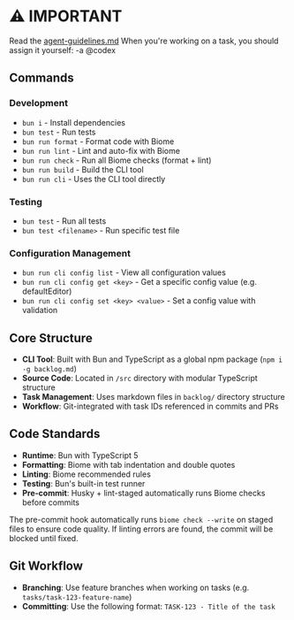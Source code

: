 # ⚠️ **IMPORTANT**

Read the [agent-guidelines.md](src/guidelines/agent-guidelines.md)
When you're working on a task, you should assign it yourself: -a @codex

## Commands

### Development

- `bun i` - Install dependencies
- `bun test` - Run tests
- `bun run format` - Format code with Biome
- `bun run lint` - Lint and auto-fix with Biome
- `bun run check` - Run all Biome checks (format + lint)
- `bun run build` - Build the CLI tool
- `bun run cli` - Uses the CLI tool directly

### Testing

- `bun test` - Run all tests
- `bun test <filename>` - Run specific test file

### Configuration Management

- `bun run cli config list` - View all configuration values
- `bun run cli config get <key>` - Get a specific config value (e.g. defaultEditor)
- `bun run cli config set <key> <value>` - Set a config value with validation

## Core Structure

- **CLI Tool**: Built with Bun and TypeScript as a global npm package (`npm i -g backlog.md`)
- **Source Code**: Located in `/src` directory with modular TypeScript structure
- **Task Management**: Uses markdown files in `backlog/` directory structure
- **Workflow**: Git-integrated with task IDs referenced in commits and PRs

## Code Standards

- **Runtime**: Bun with TypeScript 5
- **Formatting**: Biome with tab indentation and double quotes
- **Linting**: Biome recommended rules
- **Testing**: Bun's built-in test runner
- **Pre-commit**: Husky + lint-staged automatically runs Biome checks before commits

The pre-commit hook automatically runs `biome check --write` on staged files to ensure code quality. If linting errors
are found, the commit will be blocked until fixed.

## Git Workflow

- **Branching**: Use feature branches when working on tasks (e.g. `tasks/task-123-feature-name`)
- **Committing**: Use the following format: `TASK-123 - Title of the task`
